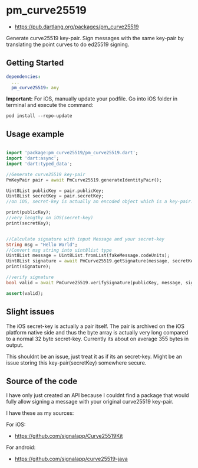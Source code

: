 # pm_curve25519

- https://pub.dartlang.org/packages/pm_curve25519

Generate curve25519 key-pair. Sign messages with the same key-pair by translating the point curves to do ed25519 signing.

## Getting Started

```yml
dependencies:
  ...
  pm_curve25519: any
```

__Important:__ For iOS, manually update your podfile. Go into iOS folder in terminal and execute the command:

```pod install --repo-update```
    
## Usage example

```dart

import 'package:pm_curve25519/pm_curve25519.dart';
import 'dart:async';
import 'dart:typed_data';

//Generate curve25519 key-pair
PmKeyPair pair = await PmCurve25519.generateIdentityPair();

Uint8List publicKey = pair.publicKey;
Uint8List secretKey = pair.secretKey;
//on iOS, secret-key is actually an encoded object which is a key-pair. Treat it as if its a secret-key

print(publicKey);
//very lengthy on iOS(secret-key)
print(secretKey);


//Calculate signature with input Message and your secret-key
String msg = "Hello World";
//Convert msg string into uint8list type
Uint8List message = Uint8List.fromList(fakeMessage.codeUnits);
Uint8List signature = await PmCurve25519.getSignature(message, secretKey);
print(signature);

//verify signature
bool valid = await PmCurve25519.verifySignature(publicKey, message, signature);

assert(valid);
```

## Slight issues

The iOS secret-key is actually a pair itself. The pair is archived on the iOS platform native side and thus the byte array is actually very long compared to a normal 32 byte secret-key. 
Currently its about on average 355 bytes in output.

This shouldnt be an issue, just treat it as if its an secret-key.
Might be an issue storing this key-pair(secretKey) somewhere secure. 

## Source of the code

I have only just created an API because I couldnt find a package that would fully allow signing a message with your original curve25519 key-pair.

I have these as my sources:

For iOS:
- https://github.com/signalapp/Curve25519Kit

For android:
- https://github.com/signalapp/curve25519-java
